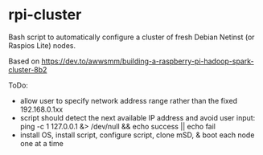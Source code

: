 # rpi-cluster
Bash script to automatically configure a cluster of fresh Debian Netinst (or Raspios Lite) nodes.

Based on https://dev.to/awwsmm/building-a-raspberry-pi-hadoop-spark-cluster-8b2

ToDo:
- allow user to specify network address range rather than the fixed 192.168.0.1xx
- script should detect the next available IP address and avoid user input:
  ping -c 1 127.0.0.1 &> /dev/null && echo success || echo fail
- install OS, install script, configure script, clone mSD, & boot each node one at a time
